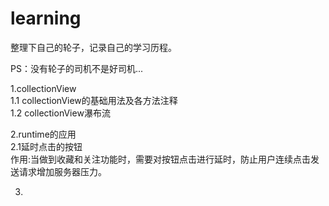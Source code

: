 # learning
整理下自己的轮子，记录自己的学习历程。

PS：没有轮子的司机不是好司机...

1.collectionView<br/>
1.1 collectionView的基础用法及各方法注释<br/>
1.2 collectionView瀑布流<br/>

2.runtime的应用<br/>
2.1延时点击的按钮<br/>
作用:当做到收藏和关注功能时，需要对按钮点击进行延时，防止用户连续点击发送请求增加服务器压力。<br/>

3.